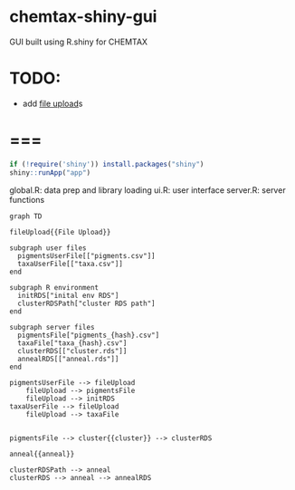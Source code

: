 # chemtax-shiny-gui
GUI built using R.shiny for CHEMTAX

# TODO:
* add [file upload](https://shiny.rstudio.com/gallery/file-upload.html)s

# ===

```R
if (!require('shiny')) install.packages("shiny")
shiny::runApp("app")
```


global.R: data prep and library loading
ui.R: user interface
server.R: server functions



```mermaid
graph TD

fileUpload{{File Upload}}

subgraph user files
  pigmentsUserFile[["pigments.csv"]]
  taxaUserFile[["taxa.csv"]]
end

subgraph R environment
  initRDS["inital env RDS"]
  clusterRDSPath["cluster RDS path"]
end

subgraph server files
  pigmentsFile["pigments_{hash}.csv"]
  taxaFile["taxa_{hash}.csv"]
  clusterRDS[["cluster.rds"]]
  annealRDS[["anneal.rds"]]
end

pigmentsUserFile --> fileUpload 
    fileUpload --> pigmentsFile
    fileUpload --> initRDS
taxaUserFile --> fileUpload 
    fileUpload --> taxaFile


pigmentsFile --> cluster{{cluster}} --> clusterRDS

anneal{{anneal}}

clusterRDSPath --> anneal
clusterRDS --> anneal --> annealRDS
```
